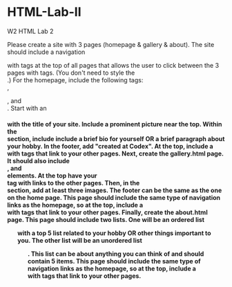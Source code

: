 # HTML-Lab-II

W2 HTML Lab 2

Please create a site with 3 pages (homepage & gallery & about).
The site should include a navigation <nav> with <a> tags
at the top of all pages that allows the user to click between the 3
pages with <a> tags. (You don't need to style the <nav>.)
For the homepage, include the following tags: <nav>,

<main>, and <footer>. Start with an <h1> with the 
title of your site. Include a prominent picture near the top. Within the
 <main> section, include include a brief bio for yourself OR a 
brief paragraph about your hobby. In the footer, add "created at 
Codex".  At the top, include a <nav> with <a> tags that link
 to your other pages.
Next, create the gallery.html page.  It should also include  
<main>, and <footer> elements. At the top have your 
<nav> tag with links to the other pages. Then, in the <main>
 section, add at least three images. The footer can be the same as the 
one on the home page. This page should include the same type of 
navigation links as the homepage, so at the top, include a <nav> 
with <a> tags that link to your other pages.
Finally, create the about.html page. This page should include two 
lists. One will be an ordered list <ol> with a top 5 list related 
to your hobby OR other things important to you. The other list will be 
an unordered list <ul>. This list can be about anything you can 
think of and should contain 5 items. This page should include the same 
type of navigation links as the homepage, so at the top, include a 
<nav> with <a> tags that link to your other pages.



